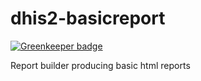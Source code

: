 # dhis2-basicreport

[![Greenkeeper badge](https://badges.greenkeeper.io/dhis2/dhis2-basicreport.svg)](https://greenkeeper.io/)

Report builder producing basic html reports
